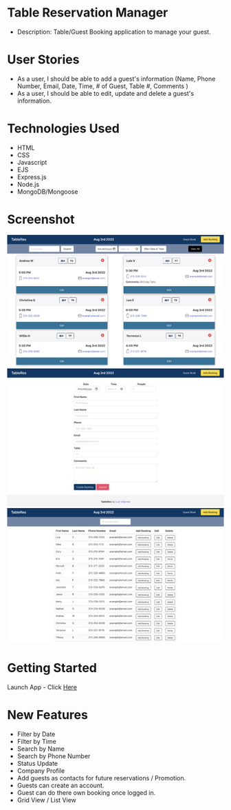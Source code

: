 # Table Reservation Manager

- Description: Table/Guest Booking application to manage your guest. 

# User Stories
- As a user, I should be able to add a guest's information (Name, Phone Number, Email, Date, Time, # of Guest, Table #, Comments )
- As a user, I should be able to edit, update and delete a guest's information. 

# Technologies Used
- HTML
- CSS
- Javascript
- EJS
- Express.js
- Node.js
- MongoDB/Mongoose

# Screenshot
![Wire Frame](/screenshots/1.jpg)
![Wire Frame](/screenshots/2.jpg)
![Wire Frame](/screenshots/3.jpg)

# Getting Started
Launch App - Click [Here](https://tableres-manager.herokuapp.com/guests)

# New Features
- Filter by Date
- Filter by Time
- Search by Name
- Search by Phone Number
- Status Update
- Company Profile
- Add guests as contacts for future reservations / Promotion.
- Guests can create an account.
- Guest can do there own booking once logged in.
- Grid View / List View